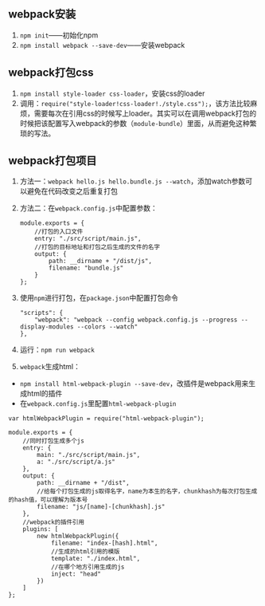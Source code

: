 ## webpack安装 
1. `npm init`——初始化npm
2. `npm install webpack --save-dev`——安装webpack

## webpack打包css
1. `npm install style-loader css-loader`，安装css的loader
2. 调用：`require("style-loader!css-loader!./style.css");`，该方法比较麻烦，需要每次在引用css的时候写上loader。其实可以在调用webpack打包的时候把该配置写入webpack的参数（`module-bundle`）里面，从而避免这种繁琐的写法。

## webpack打包项目
1. 方法一：`webpack hello.js hello.bundle.js --watch`，添加watch参数可以避免在代码改变之后重复打包
2. 方法二：在`webpack.config.js`中配置参数：
    ```
    module.exports = {
        //打包的入口文件
        entry: "./src/script/main.js",
        //打包的目标地址和打包之后生成的文件的名字
        output: {
            path: __dirname + "/dist/js",
            filename: "bundle.js"
        }
    };
    ```
3. 使用`npm`进行打包，在`package.json`中配置打包命令

    ```
    "scripts": {
        "webpack": "webpack --config webpack.config.js --progress --display-modules --colors --watch"
    },
    ```
4. 运行：`npm run webpack`
5. `webpack`生成html：  
- `npm install html-webpack-plugin --save-dev`，改插件是webpack用来生成html的插件
- 在`webpack.config.js`里配置`html-webpack-plugin`
```
var htmlWebpackPlugin = require("html-webpack-plugin");

module.exports = {
    //同时打包生成多个js
    entry: {
        main: "./src/script/main.js",
        a: "./src/script/a.js"
    },
    output: {
        path: __dirname + "/dist",
        //给每个打包生成的js取得名字，name为本生的名字，chunkhash为每次打包生成的hash值，可以理解为版本号
        filename: "js/[name]-[chunkhash].js"
    },
    //webpack的插件引用
    plugins: [
        new htmlWebpackPlugin({
            filename: "index-[hash].html",
            //生成的html引用的模版
            template: "./index.html",
            //在哪个地方引用生成的js
            inject: "head"
        })
    ]
};
```